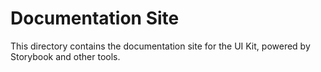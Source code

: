 # Documentation Site

This directory contains the documentation site for the UI Kit, powered by Storybook and other tools.
